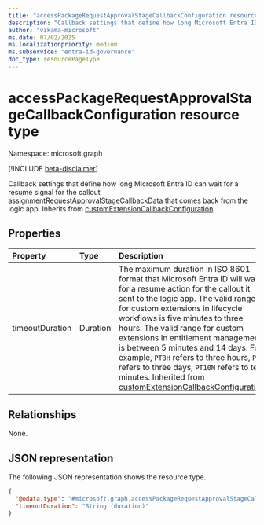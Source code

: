 ```yaml
---
title: "accessPackageRequestApprovalStageCallbackConfiguration resource type"
description: "Callback settings that define how long Microsoft Entra ID can wait for a resume signal for the callout that it made to the logic app."
author: "vikama-microsoft"
ms.date: 07/02/2025
ms.localizationpriority: medium
ms.subservice: "entra-id-governance"
doc_type: resourcePageType
---
```


# accessPackageRequestApprovalStageCallbackConfiguration resource type

Namespace: microsoft.graph

[!INCLUDE [beta-disclaimer](../../includes/beta-disclaimer.md)]

Callback settings that define how long Microsoft Entra ID can wait for a resume signal for the callout [assignmentRequestApprovalStageCallbackData](../resources/assignmentrequestapprovalstagecallbackdata.md) that comes back from the logic app. Inherits from [customExtensionCallbackConfiguration](../resources/customextensioncallbackconfiguration.md).


## Properties
|Property|Type|Description|
|:---|:---|:---|
|timeoutDuration|Duration|The maximum duration in ISO 8601 format that Microsoft Entra ID will wait for a resume action for the callout it sent to the logic app. The valid range for custom extensions in lifecycle workflows is five minutes to three hours. The valid range for custom extensions in entitlement management is between 5 minutes and 14 days. For example, `PT3H` refers to three hours, `P3D` refers to three days, `PT10M` refers to ten minutes. Inherited from [customExtensionCallbackConfiguration](../resources/customextensioncallbackconfiguration.md).|

## Relationships
None.

## JSON representation
The following JSON representation shows the resource type.
<!-- {
  "blockType": "resource",
  "@odata.type": "microsoft.graph.accessPackageRequestApprovalStageCallbackConfiguration"
}
-->
``` json
{
  "@odata.type": "#microsoft.graph.accessPackageRequestApprovalStageCallbackConfiguration",
  "timeoutDuration": "String (duration)"
}
```
